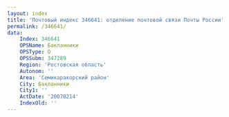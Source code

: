 ```yaml
---
layout: index
title: 'Почтовый индекс 346641: отделение почтовой связи Почты России'
permalink: /346641/
data:
    Index: 346641
    OPSName: Бакланники
    OPSType: О
    OPSSubm: 347289
    Region: 'Ростовская область'
    Autonom: ''
    Area: 'Семикаракорский район'
    City: Бакланники
    City1: ''
    ActDate: '20070214'
    IndexOld: ''
---
```

